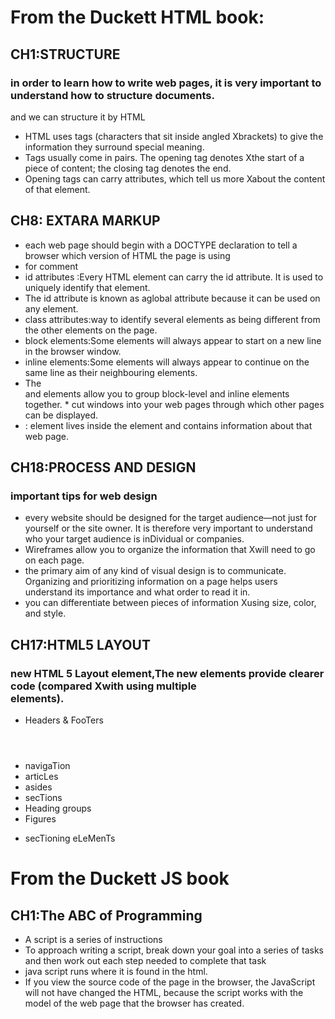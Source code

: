 # From the Duckett HTML book:
## CH1:STRUCTURE
###  in order to learn how to write web pages, it is very important to understand how to structure documents.
 and we can structure it by HTML
 * HTML uses tags (characters that sit inside angled Xbrackets) to give the information they surround special meaning.
 * Tags usually come in pairs. The opening tag denotes Xthe start of a piece of content; the closing tag denotes the end.
 * Opening tags can carry attributes, which tell us more Xabout the content of that element.

 ## CH8: EXTARA MARKUP
 * <!Doctype html> 
   each web page should begin with a DOCTYPE declaration to tell a browser which version of HTML the page is using 
 * <!-- --> for comment
 * id attributes :Every HTML element can carry the id attribute. It is used to uniquely identify that element.
 * The id attribute is known as aglobal attribute because it  can be used on any element.
 * class attributes:way to identify several elements as being different from the other elements on the page.
 * block elements:Some elements will always appear to start on a new line in the browser window.
 * inline elements:Some elements will always appear to continue on the same line as their neighbouring elements.
 * The <div> and <span> elements allow you to group block-level and inline elements together.
 *<iframes> cut windows into your web pages through which other pages can be displayed.
 * <meta>: element lives inside the <head> element and contains information about that web page.

 ## CH18:PROCESS AND DESIGN
 ### important tips for web design
* every website should be designed for the target audience—not just for yourself or the site owner. It is therefore very important to understand who your target audience is  inDividual or companies.
* Wireframes allow you to organize the information that Xwill need to go on each page.
* the primary aim of any kind of visual design is to communicate. Organizing and prioritizing information on a page helps   users understand its importance and what order to read it in.
* you can differentiate between pieces of information Xusing size, color, and style. 

## CH17:HTML5 LAYOUT
  ### new HTML   5 Layout element,The new elements provide clearer code (compared Xwith using multiple <div> elements).
* Headers & FooTers<header> <footer>
* navigaTion<nav>
* articLes<article>
* asides<aside>
* secTions<section>
* Heading groups<hgroup>
* Figures<figure> <figcaption>
* secTioning eLeMenTs<div>

# From the Duckett JS book
 ## CH1:The ABC of Programming
 * A script is a series of instructions
 * To approach writing a script, break down your goal into a series of tasks and then work out each step needed to complete   that task 
 * java script runs where it is found in the html.
 * If you view the source code of the page in the browser, the JavaScript will not have changed the HTML, because the script works with the model of the web page that the browser has created.
